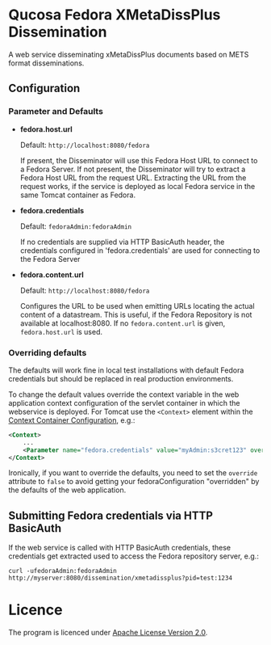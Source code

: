 # Qucosa Fedora XMetaDissPlus Dissemination

A web service disseminating xMetaDissPlus documents based on METS format disseminations.

## Configuration

### Parameter and Defaults

- **fedora.host.url**

    Default: `http://localhost:8080/fedora`

    If present, the Disseminator will use this Fedora Host URL to connect to a Fedora Server. If not present,
    the Disseminator will try to extract a Fedora Host URL from the request URL. Extracting the URL from the request
    works, if the service is deployed as local Fedora service in the same Tomcat container as Fedora.

- **fedora.credentials**

    Default: `fedoraAdmin:fedoraAdmin`

    If no credentials are supplied via HTTP BasicAuth header, the credentials configured in 'fedora.credentials' are
    used for connecting to the Fedora Server

- **fedora.content.url**

    Default: `http://localhost:8080/fedora`

    Configures the URL to be used when emitting URLs locating the actual content of a datastream. This is useful, if the
    Fedora Repository is not available at localhost:8080. If no `fedora.content.url` is given, `fedora.host.url` is used.

### Overriding defaults

The defaults will work fine in local test installations with default Fedora credentials but should be replaced in real
production environments.

To change the default values override the context variable in the web application context configuration of the servlet
container in which the webservice is deployed. For Tomcat use the `<Context>` element within the [Context Container
Configuration](http://tomcat.apache.org/tomcat-7.0-doc/config/context.html), e.g.:

```xml
<Context>
    ...
    <Parameter name="fedora.credentials" value="myAdmin:s3cret123" override="false"/>
</Context>
```

Ironically, if you want to override the defaults, you need to set the `override` attribute to `false` to avoid getting your fedoraConfiguration "overridden" by the defaults of the web application.

## Submitting Fedora credentials via HTTP BasicAuth

If the web service is called with HTTP BasicAuth credentials, these credentials get extracted used to access the Fedora
repository server, e.g.:

`curl -ufedoraAdmin:fedoraAdmin http://myserver:8080/dissemination/xmetadissplus?pid=test:1234`

# Licence

The program is licenced under [Apache License Version 2.0](http://www.apache.org/licenses/LICENSE-2.0).
